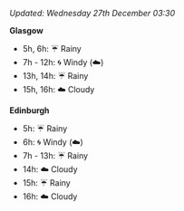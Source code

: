 *Updated: Wednesday 27th December 03:30*

**Glasgow**

* 5h, 6h: :umbrella: Rainy
* 7h - 12h: :cyclone: Windy (:cloud:)
* 13h, 14h: :umbrella: Rainy
* 15h, 16h: :cloud: Cloudy

**Edinburgh**

* 5h: :umbrella: Rainy
* 6h: :cyclone: Windy (:cloud:)
* 7h - 13h: :umbrella: Rainy
* 14h: :cloud: Cloudy
* 15h: :umbrella: Rainy
* 16h: :cloud: Cloudy
